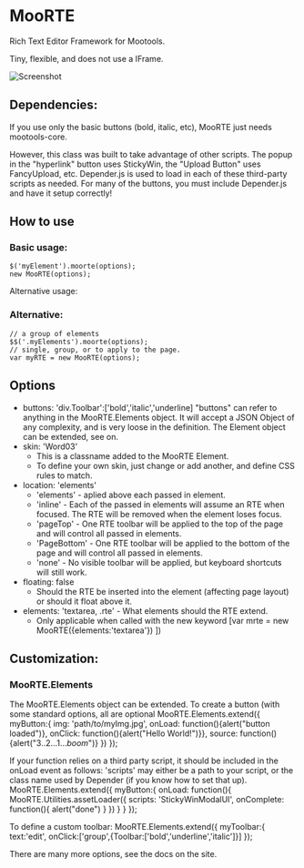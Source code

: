 MooRTE
===========

Rich Text Editor Framework for Mootools.

Tiny, flexible, and does not use a IFrame.

![Screenshot](http://siteroller.net/projects/moorte/images/moorte_screenshot.jpg)


Dependencies:
----------
If you use only the basic buttons (bold, italic, etc), MooRTE just needs mootools-core.

However, this class was built to take advantage of other scripts. 
The popup in the "hyperlink" button uses StickyWin, the "Upload Button" uses FancyUpload, etc.
Depender.js is used to load in each of these third-party scripts as needed.
For many of the buttons, you must include Depender.js and have it setup correctly!

How to use
----------
### Basic usage:
	$('myElement').moorte(options);
	new MooRTE(options);

Alternative usage:
### Alternative:
	// a group of elements
	$$('.myElements').moorte(options);
	// single, group, or to apply to the page.
	var myRTE = new MooRTE(options);

	
Options
---------	
 - buttons: 'div.Toolbar':['bold','italic','underline]
    "buttons" can refer to anything in the MooRTE.Elements object.
	It will accept a JSON Object of any complexity, and is very loose in the definition.
	The Element object can be extended, see on.
 - skin: 'Word03'
    - This is a classname added to the MooRTE Element.
	- To define your own skin, just change or add another, and define CSS rules to match.
 - location: 'elements'
	- 'elements' - aplied above each passed in element.
	- 'inline' - Each of the passed in elements will assume an RTE when focused. The RTE will be removed when the element loses focus.
	- 'pageTop' - One RTE toolbar will be applied to the top of the page and will control all passed in elements.
	- 'PageBottom' - One RTE toolbar will be applied to the bottom of the page and will control all passed in elements.
	- 'none' - No visible toolbar will be applied, but keyboard shortcuts will still work.	
 - floating: false
	- Should the RTE be inserted into the element (affecting page layout) or should it float above it.
 - elements: 'textarea, .rte' - What elements should the RTE extend.
     - Only applicable when called with the new keyword [var mrte = new MooRTE({elements:'textarea'}) ])
	

Customization:
---------

### MooRTE.Elements

The MooRTE.Elements object can be extended.
To create a button (with some standard options, all are optional
	MooRTE.Elements.extend({
		myButton:{
			img:     'path/to/myImg.jpg', 
			onLoad:  function(){alert("button loaded")},
			onClick: function(){alert("Hello World!")}},
			source:  function(){alert("3..2...1...*boom*")}
		})
	});

If your function relies on a third party script, it should be included in the onLoad event as follows:
'scripts' may either be a path to your script, or the class name used by Depender (if you know how to set that up).
	MooRTE.Elements.extend({
		myButton:{
			onLoad: function(){
				MooRTE.Utilities.assetLoader({
					scripts: 'StickyWinModalUI',
					onComplete: function(){ alert("done") }
				})
			}
		}
	});
	
	
To define a custom toolbar:
	MooRTE.Elements.extend({
		myToolbar:{
			text:'edit', 
			onClick:['group',{Toolbar:['bold','underline','italic']}] 
	});
	
	
There are many more options, see the docs on the site.